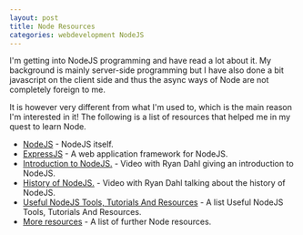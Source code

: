 ```yaml
---
layout: post
title: Node Resources
categories: webdevelopment NodeJS
---
```

I'm getting into NodeJS programming and have read a lot about it. My background is mainly server-side programming but I have also done a bit javascript on the client side and thus the async ways of Node are not completely foreign to me.
<!--more-->
It is however very different from what I'm used to, which is the main reason I'm interested in it!
The following is a list of resources that helped me in my quest to learn Node.

- <a href="http://nodejs.org" rel="external" target="_blank">NodeJS</a> - NodeJS itself.
- <a href="http://expressjs.com/guide.html" rel="external"  target="_blank">ExpressJS</a> - A web application framework for NodeJS.
- <a href="http://www.youtube.com/watch?v=jo_B4LTHi3I" rel="external" target="_blank">Introduction to NodeJS.</a> - Video with Ryan Dahl giving an introduction to NodeJS.
- <a href="http://www.youtube.com/watch?v=SAc0vQCC6UQ" rel="external" target="_blank">History of NodeJS.</a> - Video with Ryan Dahl talking about the history of NodeJS.
- <a href="http://coding.smashingmagazine.com/2011/09/16/useful-node-js-tools-tutorials-and-resources/" rel="external" target="_blank">Useful NodeJS Tools, Tutorials And Resources</a> - A list Useful NodeJS Tools, Tutorials And Resources.
- <a href="http://stackoverflow.com/tags/node.js/info" rel="external" target="_blank">More resources</a> - A list of further Node resources.